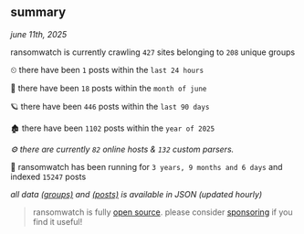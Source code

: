 
## summary
_june 11th, 2025_

ransomwatch is currently crawling `427` sites belonging to `208` unique groups

⏲ there have been `1` posts within the `last 24 hours`

🦈 there have been `18` posts within the `month of june`

🪐 there have been `446` posts within the `last 90 days`

🏚 there have been `1102` posts within the `year of 2025`

_⚙️ there are currently `82` online hosts & `132` custom parsers._

🦕 ransomwatch has been running for `3 years, 9 months and 6 days` and indexed `15247` posts

_all data  [(groups)](http://ransomwhat.telemetry.ltd/groups) and [(posts)](http://ransomwhat.telemetry.ltd/posts) is available in JSON (updated hourly)_

> ransomwatch is fully [open source](https://github.com/joshhighet/ransomwatch#ransomwatch--). please consider [sponsoring](https://github.com/sponsors/joshhighet) if you find it useful!
